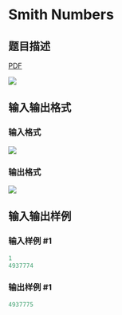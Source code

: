 # Smith Numbers

## 题目描述

[problemUrl]: https://uva.onlinejudge.org/index.php?option=com_onlinejudge&Itemid=8&category=12&page=show_problem&problem=983

[PDF](https://uva.onlinejudge.org/external/100/p10042.pdf)

![](https://cdn.luogu.com.cn/upload/vjudge_pic/UVA10042/8ac98d3137f722f70f93c57c6a012fdfaee4e0cf.png)

## 输入输出格式

### 输入格式

![](https://cdn.luogu.com.cn/upload/vjudge_pic/UVA10042/924efa67ab1e62b9fb6fb31b4f6097db6d2ed63a.png)

### 输出格式

![](https://cdn.luogu.com.cn/upload/vjudge_pic/UVA10042/6d9c49f1b63944927cf4636580ab41253f068f87.png)

## 输入输出样例

### 输入样例 #1

```cpp
1
4937774
```


### 输出样例 #1

```cpp
4937775
```


